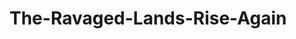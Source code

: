 # The-Ravaged-Lands-Rise-Again

<h1 Hello guys!/>

<h4 Welcome to the Ravaged Lands Rise Again project! />

<h2 History and proposal: />

<h4 This work was conceived as a project to be delivered in the Software Development course. 
The proposal of this subject is a gamification in the medieval Era where each group represents a fief, 
having knights and a duke (group leader). In my case, I was included in the Black Ravaged Lands group as a knight. />

<h4 Keeping this fact in mind, it was decided by the group to create a website where people would register their activities 
and organize them. And for greater immersion in the context of the class, we decided to gamify the website. />

<h4 The idea of our gamification was to create a medieval village in which each time the user informs that they have completed a task, 
they would receive some object in their village, such as: an animal, a house, a character. So, a village that was once devastated, 
with effort and dedication will rise again! />

<h2 API: />

<h4 This repository contains the project's back-end, which was made by me.
The front I'm creating will be available on GitHub soon,
along with the integration and deployment of both parts. />

<h4 But if you are interested in checking the API locally, here are some instructions: />

<h4 1 - The first step is to configure your database (MySQL) and properties file according to your preferences. The file with the queries is here. />

<h4 2 - After that, download the JSON with the endpoint information and use it wherever you prefer. In my case, I use postman to test my API's. />

<h4 3 - Once all this is done, the API is ready to run. />